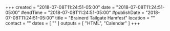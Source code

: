 +++
created = "2018-07-08T11:24:51-05:00"
date = "2018-07-08T11:24:51-05:00"
#endTime = "2018-07-08T11:24:51-05:00"
#publishDate = "2018-07-08T11:24:51-05:00"
title = "Brainerd Tailgate Hamfest"
location = ""
contact = ""
dates = [ "" ]
outputs = [ "HTML", "Calendar" ]
+++
